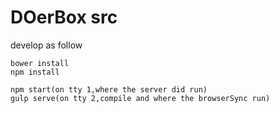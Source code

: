 # DOerBox src
develop as follow
```
bower install
npm install

npm start(on tty 1,where the server did run)
gulp serve(on tty 2,compile and where the browserSync run)
```
